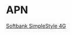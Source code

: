 # APN

[Softbank SimpleStyle 4G](https://raw.githubusercontent.com/yui0/APN/master/softbank-simplestyle.mobileconfig)

